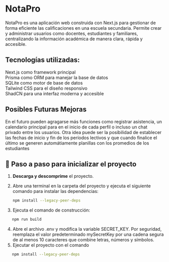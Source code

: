# NotaPro

NotaPro es una aplicación web construida con Next.js para gestionar de forma eficiente las calificaciones en una escuela secundaria. Permite crear y administrar usuarios como docentes, estudiantes y familiares, centralizando la información académica de manera clara, rápida y accesible.

## Tecnologías utilizadas:

<div className="flex flex-col gap-1">
  <div>Next.js como framework principal</div>
  <div>Prisma como ORM para manejar la base de datos</div>
  <div>SQLite como motor de base de datos</div>
  <div>Tailwind CSS para el diseño responsivo</div>
  <div>ShadCN para una interfaz moderna y accesible</div>

</div>

## Posibles Futuras Mejoras

<div>En el futuro pueden agragarse más funciones como registrar asistencia, un calendario principal para en el inicio de cada perfil o incluso un chat privado entre los usuarios.
Otra idea puede ser la posibilidad de establecer las fechas de inicio y fin de los períodos lectivos y que cuando finalice el último se generen automátiamente planillas con los promedios de los estudiantes</div>

## 🚀 Paso a paso para inicializar el proyecto

1. **Descarga y descomprime** el proyecto.

2. Abre una terminal en la carpeta del proyecto y ejecuta el siguiente comando para instalar las dependencias:
   ```bash
   npm install --legacy-peer-deps
   ```
3. Ejecuta el comando de construcción:
```bash
   npm run build
   ```
4. Abre el archivo .env y modifica la variable SECRET_KEY.
Por seguridad, reemplaza el valor predeterminado mySecretKey por una cadena segura de al menos 10 caracteres que combine letras, números y símbolos.
5. Ejecutar el proyecto con el comando
```bash
   npm install --legacy-peer-deps
   ```
